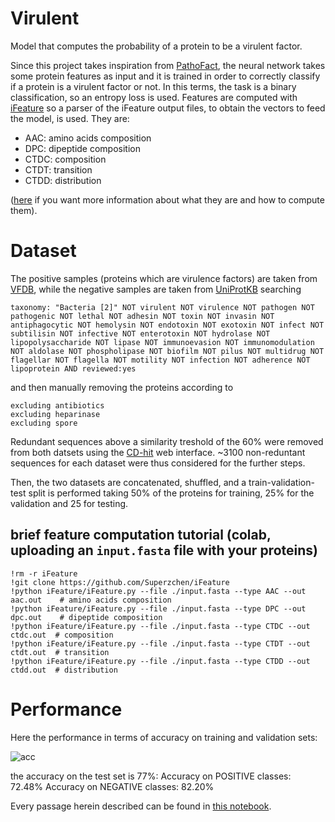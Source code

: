 # Virulent

Model that computes the probability of a protein to be a virulent factor.

Since this project takes inspiration from [PathoFact](https://microbiomejournal.biomedcentral.com/articles/10.1186/s40168-020-00993-9), the neural network takes some protein features as input and it is trained in order to correctly classify if a protein is a virulent factor or not. In this terms, the task is a binary classification, so an entropy loss is used. 
Features are computed with [iFeature](https://github.com/Superzchen/iFeature) so a parser of the iFeature output files, to obtain the vectors to feed the model, is used. They are:
- AAC: amino acids composition
- DPC: dipeptide composition
- CTDC: composition
- CTDT: transition
- CTDD: distribution

([here](https://github.com/Superzchen/iFeature/blob/master/iFeatureManual.pdf) if you want more information about what they are and how to compute them).

# Dataset

The positive samples (proteins which are virulence factors) are taken from [VFDB](http://www.mgc.ac.cn/VFs/main.htm), while the negative samples are taken from [UniProtKB](https://www.uniprot.org/help/uniprotkb) searching 
```
taxonomy: "Bacteria [2]" NOT virulent NOT virulence NOT pathogen NOT pathogenic NOT lethal NOT adhesin NOT toxin NOT invasin NOT antiphagocytic NOT hemolysin NOT endotoxin NOT exotoxin NOT infect NOT subtilisin NOT infective NOT enterotoxin NOT hydrolase NOT lipopolysaccharide NOT lipase NOT immunoevasion NOT immunomodulation NOT aldolase NOT phospholipase NOT biofilm NOT pilus NOT multidrug NOT flagellar NOT flagella NOT motility NOT infection NOT adherence NOT lipoprotein AND reviewed:yes
```
and then manually removing the proteins according to
```
excluding antibiotics
excluding heparinase 
excluding spore
```
Redundant sequences above a similarity treshold of the 60% were removed from both datsets using the [CD-hit](http://weizhong-lab.ucsd.edu/cdhit-web-server/cgi-bin/index.cgi?cmd=cd-hit) web interface. ~3100 non-reduntant sequences for each dataset were thus considered for the further steps.

Then, the two datasets are concatenated, shuffled, and a train-validation-test split is performed taking 50% of the proteins for training, 25% for the validation and 25 for testing.

## brief feature computation tutorial (colab, uploading an `input.fasta` file with your proteins)
```
!rm -r iFeature
!git clone https://github.com/Superzchen/iFeature
!python iFeature/iFeature.py --file ./input.fasta --type AAC --out aac.out    # amino acids composition
!python iFeature/iFeature.py --file ./input.fasta --type DPC --out dpc.out    # dipeptide composition
!python iFeature/iFeature.py --file ./input.fasta --type CTDC --out ctdc.out  # composition
!python iFeature/iFeature.py --file ./input.fasta --type CTDT --out ctdt.out  # transition
!python iFeature/iFeature.py --file ./input.fasta --type CTDD --out ctdd.out  # distribution
```

# Performance

Here the performance in terms of accuracy on training and validation sets:

![acc](https://user-images.githubusercontent.com/62892813/200610768-52d1f800-9d5a-4c36-82d1-5ee85b9740af.png)

the accuracy on the test set is 77%:
Accuracy on POSITIVE classes: 72.48%
Accuracy on NEGATIVE classes: 82.20%

Every passage herein described can be found in [this notebook](./Virulent_training.ipynb).

